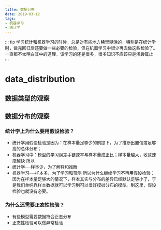 ```yaml
---
title: 数据分布 
date: 2019-03-12
tags: 
- 机器学习
- 统计学
---
```




::: tip
学习统计和机器学习的时候，总是对有些地方稀里糊涂的，特别是在统计学时，做完回归后还要做一些必要的检验，但在机器学习中很少再去做这些检验了。一直都不太明白其中的道理，该学习的还是很多，很多知识不应该只是浅尝辄止
:::
<!--more -->



# data_distribution

## 数据类型的观察
## 数据分布的观察
### 统计学上为什么要用假设检验？
* 统计学用假设检验是因为：在样本量足够少的前提下，为了推断出置信度足够高的总体分布；
* 机器学习中：模型的学习误差手链速率与样本量成正比；样本量越大，收敛速度越快
所以
* 统计学---样本少，为了解释和推断
* 机器学习---样本多，为了学习和预测
所以为什么继续学习不再用假设检验：因为在样本量足够大的情况下，样本其实与分布的差异已经默认足够小了，于是我们单纯靠样本数据就可以学习到可以很好模拟分布的模型。到这里，假设检验也就没有必要。

### 为什么还需要正态性检验？
* 有些模型需要数据符合正态分布
* 正态性检验可以做异常检验
